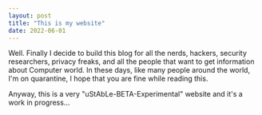 ```yaml
---
layout: post
title: "This is my website"
date: 2022-06-01
---
```


Well. Finally I decide to build this blog for all the nerds, hackers, security researchers, privacy freaks, and all the people that want to get information about Computer world.
In these days, like many people around the world, I'm on quarantine, I hope that you are fine while reading this.

Anyway, this is a very "uStAbLe-BETA-Experimental" website and it's a work in progress...
